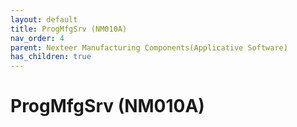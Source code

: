 ```yaml
---
layout: default
title: ProgMfgSrv (NM010A)
nav_order: 4
parent: Nexteer Manufacturing Components(Applicative Software)
has_children: true
---
```

# ProgMfgSrv (NM010A)
